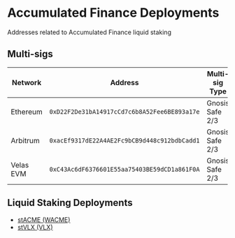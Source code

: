 # Accumulated Finance Deployments
Addresses related to Accumulated Finance liquid staking

## Multi-sigs
| Network | Address | Multi-sig Type | Explorer |
| -- | -- | -- | -- |
| Ethereum | `0xD22F2De31bA14917cCd7c6b8A52Fee6BE893a17e` | Gnosis Safe 2/3 | [Explorer](https://etherscan.io/address/0xD22F2De31bA14917cCd7c6b8A52Fee6BE893a17e) |
| Arbitrum | `0xacEf9317dE22A4AE2Fc9bCB9d448c912bdbCadd1` | Gnosis Safe 2/3 | [Explorer](https://arbiscan.io/address/0xacEf9317dE22A4AE2Fc9bCB9d448c912bdbCadd1) |
| Velas EVM | `0xC43Ac6dF6376601E55aa75403BE59dCD1a861F0A` | Gnosis Safe 2/3 | [Explorer](https://evmexplorer.velas.com/address/0xC43Ac6dF6376601E55aa75403BE59dCD1a861F0A) |

## Liquid Staking Deployments
- [stACME (WACME)](WACME.md)
- [stVLX (VLX)](VLX.md)
